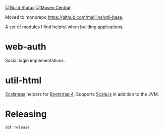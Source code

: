 [![Build Status](https://github.com/malliina/util-web/workflows/Test/badge.svg)](https://github.com/malliina/util-web/actions)
[![Maven Central](https://img.shields.io/maven-central/v/com.malliina/web-auth_3.svg)](https://search.maven.org/search?q=g:com.malliina%20AND%20a:web-auth_3)

Moved to monorepo https://github.com/malliina/util-base.

A set of modules I find helpful when building applications.

# web-auth

Social login implementations.

# util-html

[Scalatags](http://www.lihaoyi.com/scalatags/) helpers for [Bootstrap 4](https://getbootstrap.com). Supports 
[Scala.js](https://www.scala-js.org) in addition to the JVM.

# Releasing

    sbt release
